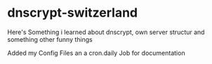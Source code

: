 # dnscrypt-switzerland

Here's Something i learned about dnscrypt, own server structur and something other funny things


Added my Config Files an a cron.daily Job for documentation
